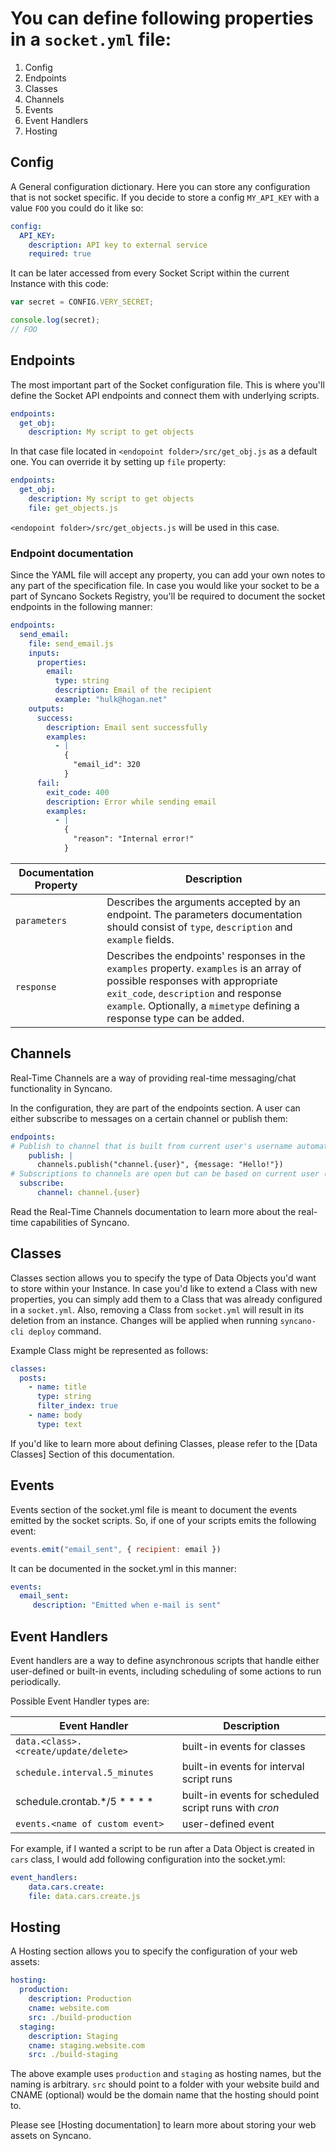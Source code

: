 # You can define following properties in a `socket.yml` file:

1. Config
2. Endpoints
3. Classes
4. Channels
5. Events
6. Event Handlers
7. Hosting

## Config

A General configuration dictionary. Here you can store any configuration that is not socket specific. If you decide to store a config `MY_API_KEY` with a value `FOO` you could do it like so:

```yaml
config:
  API_KEY:
    description: API key to external service
    required: true
```
 It can be later accessed from every Socket Script within the current Instance with this code:

 ```javascript
 var secret = CONFIG.VERY_SECRET;

console.log(secret);
// FOO
```

## Endpoints

The most important part of the Socket configuration file. This is where you'll define the Socket API endpoints and connect them with underlying scripts.

```yaml
endpoints:
  get_obj:
    description: My script to get objects
```

In that case file located in `<endopoint folder>/src/get_obj.js` as a default one.
You can override it by setting up `file` property:

```yaml
endpoints:
  get_obj:
    description: My script to get objects
    file: get_objects.js
```

`<endopoint folder>/src/get_objects.js` will be used in this case.


### Endpoint documentation
Since the YAML file will accept any property, you can add your own notes to any part of the specification file. In case you would like your socket to be a part of Syncano Sockets Registry, you'll be required to document the socket endpoints in the following manner:

```yaml
endpoints:
  send_email:
    file: send_email.js
    inputs:
      properties:
        email:
          type: string
          description: Email of the recipient
          example: "hulk@hogan.net"
    outputs:
      success:
        description: Email sent successfully
        examples:
          - |
            {
              "email_id": 320
            }
      fail:
        exit_code: 400
        description: Error while sending email
        examples:
          - |
            {
              "reason": "Internal error!"
            }
```

|Documentation Property|Description|
|---|---|
|`parameters`|Describes the arguments accepted by an endpoint. The parameters documentation should consist of `type`, `description` and `example` fields.|
|`response`|Describes the endpoints' responses in the `examples` property. `examples` is an array of possible responses with appropriate `exit_code`, `description` and response `example`. Optionally, a `mimetype` defining a response type can be added.|

## Channels

Real-Time Channels are a way of providing real-time messaging/chat functionality in Syncano.

In the configuration, they are part of the endpoints section. A user can either subscribe to messages on a certain channel or publish them:

```yaml
endpoints:
# Publish to channel that is built from current user's username automatically by library.
 	publish: |
      channels.publish("channel.{user}", {message: "Hello!"})
# Subscriptions to channels are open but can be based on current user (like in this example).
  subscribe:
      channel: channel.{user}
```

Read the Real-Time Channels documentation to learn more about the real-time capabilities of Syncano.

## Classes

Classes section allows you to specify the type of Data Objects you'd want to store within your Instance. In case you'd like to extend a Class with new properties, you can simply add them to a Class that was already configured in a `socket.yml`. Also, removing a Class from `socket.yml` will result in its deletion from an instance. Changes will be applied when running `syncano-cli deploy` command.

Example Class might be represented as follows:

```yaml
classes:
  posts:
    - name: title
      type: string
      filter_index: true
    - name: body
      type: text
```

If you'd like to learn more about defining Classes, please refer to the [Data Classes] Section of this documentation.

## Events

Events section of the socket.yml file is meant to document the events emitted by the socket scripts. So, if one of your scripts emits the following event:

```javascript
events.emit("email_sent", { recipient: email })
```

It can be documented in the socket.yml in this manner:

```yaml
events:
  email_sent:
     description: "Emitted when e-mail is sent"
```

## Event Handlers

Event handlers are a way to define asynchronous scripts that handle either user-defined or built-in events, including scheduling of some actions to run periodically.

Possible Event Handler types are:

|Event Handler|Description|
|---|---|
|`data.<class>.<create/update/delete>` |built-in events for classes|
|`schedule.interval.5_minutes`|built-in events for interval script runs|
|schedule.crontab.*/5 * * * *|built-in events for scheduled script runs with *cron* |
|`events.<name of custom event>`|user-defined event|

For example, if I wanted a script to be run after a Data Object is created in `cars` class, I would add following configuration into the socket.yml:

```yaml
event_handlers:
	data.cars.create:
  	file: data.cars.create.js
```

## Hosting

A Hosting section allows you to specify the configuration of your web assets:

```yaml
hosting:
  production:
    description: Production
    cname: website.com
    src: ./build-production
  staging:
    description: Staging
    cname: staging.website.com
    src: ./build-staging
```

The above example uses `production` and `staging` as hosting names, but the naming is arbitrary. `src` should point to a folder with your website build and CNAME (optional) would be the domain name that the hosting should point to.

Please see [Hosting documentation] to learn more about storing your web assets on Syncano.
